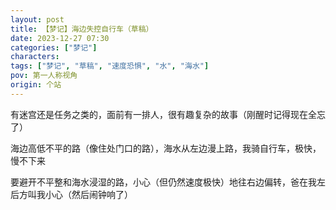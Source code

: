 ```yaml
---
layout: post
title: 【梦记】海边失控自行车（草稿）
date: 2023-12-27 07:30
categories: ["梦记"]
characters: 
tags: ["梦记", "草稿", "速度恐惧", "水", "海水"]
pov: 第一人称视角
origin: 个站
---
```


有迷宫还是任务之类的，面前有一排人，很有趣复杂的故事（刚醒时记得现在全忘了）

海边高低不平的路（像住处门口的路），海水从左边漫上路，我骑自行车，极快，慢不下来

要避开不平整和海水浸湿的路，小心（但仍然速度极快）地往右边偏转，爸在我左后方叫我小心（然后闹钟响了）
